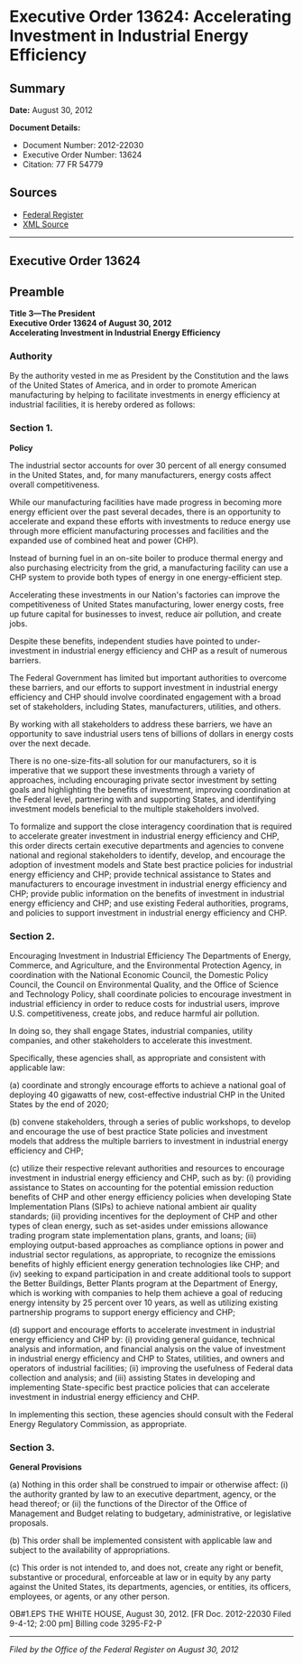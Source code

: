# Executive Order 13624: Accelerating Investment in Industrial Energy Efficiency

## Summary

**Date:** August 30, 2012

**Document Details:**
- Document Number: 2012-22030
- Executive Order Number: 13624
- Citation: 77 FR 54779

## Sources
- [Federal Register](https://www.federalregister.gov/documents/2012/09/05/2012-22030/accelerating-investment-in-industrial-energy-efficiency)
- [XML Source](https://www.federalregister.gov/documents/full_text/xml/2012/09/05/2012-22030.xml)

---

## Executive Order 13624

## Preamble

**Title 3—The President**  
**Executive Order 13624 of August 30, 2012**  
**Accelerating Investment in Industrial Energy Efficiency**

### Authority

By the authority vested in me as President by the Constitution and the laws of the United States of America, and in order to promote American manufacturing by helping to facilitate investments in energy efficiency at industrial facilities, it is hereby ordered as follows:
### Section 1.

**Policy**

The industrial sector accounts for over 30 percent of all energy consumed in the United States, and, for many manufacturers, energy costs affect overall competitiveness.

While our manufacturing facilities have made progress in becoming more energy efficient over the past several decades, there is an opportunity to accelerate and expand these efforts with investments to reduce energy use through more efficient manufacturing processes and facilities and the expanded use of combined heat and power (CHP).

Instead of burning fuel in an on-site boiler to produce thermal energy and also purchasing electricity from the grid, a manufacturing facility can use a CHP system to provide both types of energy in one energy-efficient step.

Accelerating these investments in our Nation's factories can improve the competitiveness of United States manufacturing, lower energy costs, free up future capital for businesses to invest, reduce air pollution, and create jobs.

Despite these benefits, independent studies have pointed to under-investment in industrial energy efficiency and CHP as a result of numerous barriers.

The Federal Government has limited but important authorities to overcome these barriers, and our efforts to support investment in industrial energy efficiency and CHP should involve coordinated engagement with a broad set of stakeholders, including States, manufacturers, utilities, and others.

By working with all stakeholders to address these barriers, we have an opportunity to save industrial users tens of billions of dollars in energy costs over the next decade.

There is no one-size-fits-all solution for our manufacturers, so it is imperative that we support these investments through a variety of approaches, including encouraging private sector investment by setting goals and highlighting the benefits of investment, improving coordination at the Federal level, partnering with and supporting States, and identifying investment models beneficial to the multiple stakeholders involved.

To formalize and support the close interagency coordination that is required to accelerate greater investment in industrial energy efficiency and CHP, this order directs certain executive departments and agencies to convene national and regional stakeholders to identify, develop, and encourage the adoption of investment models and State best practice policies for industrial energy efficiency and CHP; provide technical assistance to States and manufacturers to encourage investment in industrial energy efficiency and CHP; provide public information on the benefits of investment in industrial energy efficiency and CHP; and use existing Federal authorities, programs, and policies to support investment in industrial energy efficiency and CHP.
### Section 2.

Encouraging Investment in Industrial Efficiency
The Departments of Energy, Commerce, and Agriculture, and the Environmental Protection Agency, in coordination with the National Economic Council, the Domestic Policy Council, the Council on Environmental Quality, and the Office of Science and Technology Policy, shall coordinate policies to encourage investment in industrial efficiency in order to reduce costs for industrial users, 
improve U.S. competitiveness, create jobs, and reduce harmful air pollution.

In doing so, they shall engage States, industrial companies, utility companies, and other stakeholders to accelerate this investment.

Specifically, these agencies shall, as appropriate and consistent with applicable law:

(a) coordinate and strongly encourage efforts to achieve a national goal of deploying 40 gigawatts of new, cost-effective industrial CHP in the United States by the end of 2020;

(b) convene stakeholders, through a series of public workshops, to develop and encourage the use of best practice State policies and investment models that address the multiple barriers to investment in industrial energy efficiency and CHP;

(c) utilize their respective relevant authorities and resources to encourage investment in industrial energy efficiency and CHP, such as by:
    (i) providing assistance to States on accounting for the potential emission reduction benefits of CHP and other energy efficiency policies when developing State Implementation Plans (SIPs) to achieve national ambient air quality standards;
    (ii) providing incentives for the deployment of CHP and other types of clean energy, such as set-asides under emissions allowance trading program state implementation plans, grants, and loans;
    (iii) employing output-based approaches as compliance options in power and industrial sector regulations, as appropriate, to recognize the emissions benefits of highly efficient energy generation technologies like CHP; and
    (iv) seeking to expand participation in and create additional tools to support the Better Buildings, Better Plants program at the Department of Energy, which is working with companies to help them achieve a goal of reducing energy intensity by 25 percent over 10 years, as well as utilizing existing partnership programs to support energy efficiency and CHP;

(d) support and encourage efforts to accelerate investment in industrial energy efficiency and CHP by:
    (i) providing general guidance, technical analysis and information, and financial analysis on the value of investment in industrial energy efficiency and CHP to States, utilities, and owners and operators of industrial facilities;
    (ii) improving the usefulness of Federal data collection and analysis; and
    (iii) assisting States in developing and implementing State-specific best practice policies that can accelerate investment in industrial energy efficiency and CHP.

In implementing this section, these agencies should consult with the Federal Energy Regulatory Commission, as appropriate.
### Section 3.

**General Provisions**

(a) Nothing in this order shall be construed to impair or otherwise affect:
    (i) the authority granted by law to an executive department, agency, or the head thereof; or
    (ii) the functions of the Director of the Office of Management and Budget relating to budgetary, administrative, or legislative proposals.

(b) This order shall be implemented consistent with applicable law and subject to the availability of appropriations.

(c) This order is not intended to, and does not, create any right or benefit, substantive or procedural, enforceable at law or in equity by any party against the United States, its departments, agencies, or entities, its officers, employees, or agents, or any other person.

OB#1.EPS
THE WHITE HOUSE,
August 30, 2012.
[FR Doc. 2012-22030
Filed 9-4-12; 2:00 pm]
Billing code 3295-F2-P

---

*Filed by the Office of the Federal Register on August 30, 2012*
